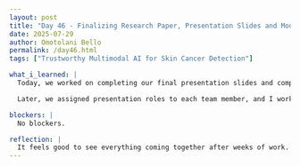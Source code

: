 ```yaml
---
layout: post
title: "Day 46 - Finalizing Research Paper, Presentation Slides and Model Tuning"
date: 2025-07-29
author: Omotolani Bello
permalink: /day46.html
tags: ["Trustworthy Multimodal AI for Skin Cancer Detection"]

what_i_learned: |
  Today, we worked on completing our final presentation slides and compiling the results of our model and research. Blessing also continued training the model to finalize performance outputs.

  Later, we assigned presentation roles to each team member, and I worked on designing and refining the layout of the slides.

blockers: |
  No blockers.

reflection: |
  It feels good to see everything coming together after weeks of work. Finalizing the slides and assigning roles made it clear how far we’ve come as a team. Although there are still small tasks to wrap up, I feel more confident about presenting our research and results.
---
```

